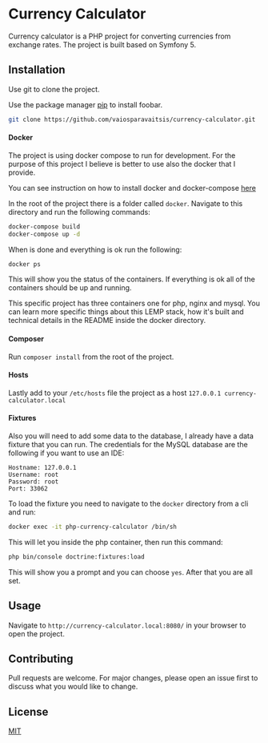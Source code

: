 # Currency Calculator

Currency calculator is a PHP project for converting currencies from exchange rates. The project is built based on Symfony 5.

## Installation

Use git to clone the project.

Use the package manager [pip](https://pip.pypa.io/en/stable/) to install foobar.

```bash
git clone https://github.com/vaiosparavaitsis/currency-calculator.git
```

#### Docker

The project is using docker compose to run for development. For the purpose of this project I believe is better to use also the docker that I provide.

You can see instruction on how to install docker and docker-compose [here](https://docs.docker.com/compose/install/)

In the root of the project there is a folder called `docker`. Navigate to this directory and run the following commands:

```bash
docker-compose build
docker-compose up -d
```

When is done and everything is ok run the following:

```bash
docker ps
```

This will show you the status of the containers. If everything is ok all of the containers should be up and running.

This specific project has three containers one for php, nginx and mysql. You can learn more specific things about this LEMP stack, how it's built and technical details in the README inside the docker directory.

#### Composer

Run `composer install` from the root of the project.

#### Hosts

Lastly add to your `/etc/hosts` file the project as a host `127.0.0.1 currency-calculator.local`

#### Fixtures

Also you will need to add some data to the database, I already have a data fixture that you can run. The credentials for the MySQL database are the following if you want to use an IDE:

```
Hostname: 127.0.0.1
Username: root
Password: root
Port: 33062
```

To load the fixture you need to navigate to the `docker` directory from a cli and run:

```bash
docker exec -it php-currency-calculator /bin/sh
```

This will let you inside the php container, then run this command:

```bash
php bin/console doctrine:fixtures:load
```

This will show you a prompt and you can choose `yes`. After that you are all set.

## Usage

Navigate to `http://currency-calculator.local:8080/` in your browser to open the project.

## Contributing
Pull requests are welcome. For major changes, please open an issue first to discuss what you would like to change.

## License
[MIT](https://choosealicense.com/licenses/mit/)
